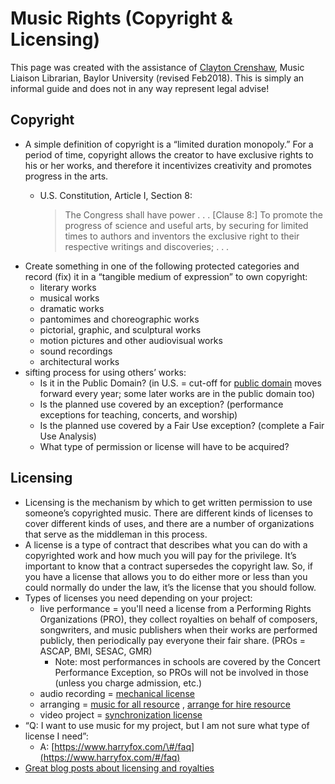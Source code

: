 # Music Rights \(Copyright & Licensing\)

This page was created with the assistance of [Clayton Crenshaw](https://www.baylor.edu/music/index.php?id=952188), Music Liaison Librarian, Baylor University \(revised Feb2018\). This is simply an informal guide and does not in any way represent legal advise!

## **Copyright**

* A simple definition of copyright is a “limited duration monopoly.”  For a period of time, copyright allows the creator to have exclusive rights to his or her works, and therefore it incentivizes creativity and promotes progress in the arts. 
  * U.S. Constitution, Article I, Section 8:

    > The Congress shall have power . . . \[Clause 8:\] To promote the progress of science and useful arts, by securing for limited times to authors and inventors the exclusive right to their respective writings and discoveries; . . .
* Create something in one of the following protected categories and record \(fix\) it in a “tangible medium of expression” to own copyright:
  * literary works
  * musical works
  * dramatic works
  * pantomimes and choreographic works
  * pictorial, graphic, and sculptural works
  * motion pictures and other audiovisual works
  * sound recordings
  * architectural works
* sifting process for using others’ works:
  * Is it in the Public Domain? \(in U.S. = cut-off for [public domain](https://en.wikipedia.org/wiki/Public_domain_in_the_United_States) moves forward every year; some later works are in the public domain too\)
  * Is the planned use covered by an exception? \(performance exceptions for teaching, concerts, and worship\)
  * Is the planned use covered by a Fair Use exception? \(complete a Fair Use Analysis\)
  * What type of permission or license will have to be acquired?

## **Licensing**

* Licensing is the mechanism by which to get written permission to use someone’s copyrighted music. There are different kinds of licenses to cover different kinds of uses, and there are a number of organizations that serve as the middleman in this process.
* A license is a type of contract that describes what you can do with a copyrighted work and how much you will pay for the privilege. It’s important to know that a contract supersedes the copyright law. So, if you have a license that allows you to do either more or less than you could normally do under the law, it’s the license that you should follow.
* Types of licenses you need depending on your project:
  * live performance = you'll need a license from a Performing Rights Organizations \(PRO\), they collect royalties on behalf of composers, songwriters, and music publishers when their works are performed publicly, then periodically pay everyone their fair share. \(PROs = ASCAP, BMI, SESAC, GMR\)
    * Note: most performances in schools are covered by the Concert Performance Exception, so PROs will not be involved in those \(unless you charge admission, etc.\)
  * audio recording = [mechanical license](https://www.easysonglicensing.com/pages/help/articles/music-licensing/what-is-a-mechanical-license.aspx)
  * arranging = [music for all resource](https://www.musicforall.org/resources/copyright/request-permission-to-arrange-/-adapt) , [arrange for hire resource](https://arrangerforhire.com/music-arranging-copyright-licensing/)
  * video project = [synchronization license](https://www.easysonglicensing.com/pages/help/articles/music-licensing/what-is-a-synchronization-license.aspx)
* “Q: I want to use music for my project, but I am not sure what type of license I need”:
  * A: [https://www.harryfox.com/\#/faq](https://www.harryfox.com/#/faq) 
* [Great blog posts about licensing and royalties](https://flypaper.soundfly.com/tag/royalties/)

